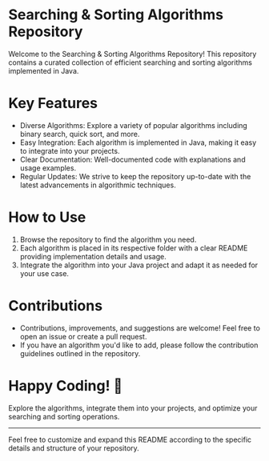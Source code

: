 # Searching & Sorting Algorithms Repository

Welcome to the Searching & Sorting Algorithms Repository! This repository contains a curated collection of efficient searching and sorting algorithms implemented in Java.

# Key Features
- Diverse Algorithms: Explore a variety of popular algorithms including binary search, quick sort, and more.
- Easy Integration: Each algorithm is implemented in Java, making it easy to integrate into your projects.
- Clear Documentation: Well-documented code with explanations and usage examples.
- Regular Updates: We strive to keep the repository up-to-date with the latest advancements in algorithmic techniques.

# How to Use
1. Browse the repository to find the algorithm you need. 
2. Each algorithm is placed in its respective folder with a clear README providing implementation details and usage.
3. Integrate the algorithm into your Java project and adapt it as needed for your use case.


# Contributions
- Contributions, improvements, and suggestions are welcome! Feel free to open an issue or create a pull request.
- If you have an algorithm you'd like to add, please follow the contribution guidelines outlined in the repository.

# Happy Coding! 🚀

Explore the algorithms, integrate them into your projects, and optimize your searching and sorting operations.

---

Feel free to customize and expand this README according to the specific details and structure of your repository.
